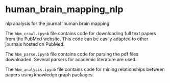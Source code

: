 # human_brain_mapping_nlp
nlp analysis for the journal 'human brain mapping'

The ```hbm_crawl.ipynb``` file contains code for downloading full text papers from the PubMed website. This code can be easily adapted to other journals hosted on PubMed. 

The ```hbm_parse.ipynb``` file contains code for parsing the pdf files downloaded. Several parsers for academic literature are used. 

The ```hbm_analysis.ipynb``` file contains code for mining relationships between papers using knowledge graph packages.

